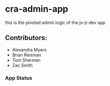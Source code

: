 # cra-admin-app

this is the pivoted admin logic of the js-jr-dev app

## Contributors:

- Alexandra Myers
- Brian Reisman
- Tom Sherman
- Zac Smith

### App Status
